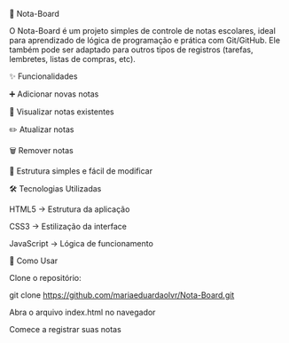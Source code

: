 📝 Nota-Board

O Nota-Board é um projeto simples de controle de notas escolares, ideal para aprendizado de lógica de programação e prática com Git/GitHub.
Ele também pode ser adaptado para outros tipos de registros (tarefas, lembretes, listas de compras, etc).

✨ Funcionalidades

➕ Adicionar novas notas

👀 Visualizar notas existentes

✏️ Atualizar notas

🗑️ Remover notas

📂 Estrutura simples e fácil de modificar

🛠️ Tecnologias Utilizadas

HTML5 → Estrutura da aplicação

CSS3 → Estilização da interface

JavaScript → Lógica de funcionamento

🚀 Como Usar

Clone o repositório:

git clone https://github.com/mariaeduardaolvr/Nota-Board.git


Abra o arquivo index.html no navegador

Comece a registrar suas notas
